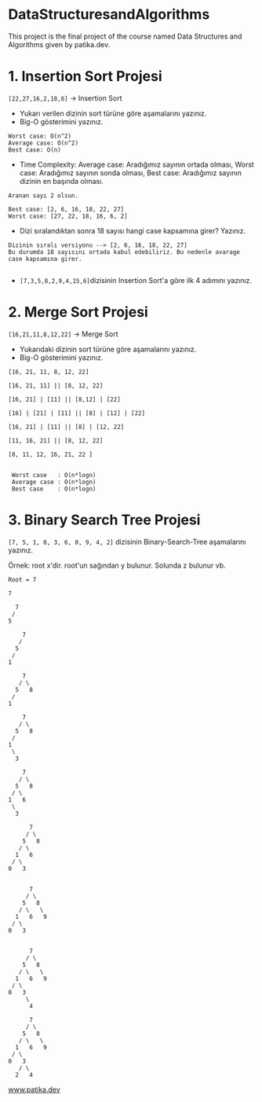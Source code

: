 # DataStructuresandAlgorithms
This project is the final project of the course named Data Structures and Algorithms given by patika.dev.
# 1. Insertion Sort Projesi

``[22,27,16,2,18,6]`` -> Insertion Sort

*  Yukarı verilen dizinin sort türüne göre aşamalarını yazınız.  
*  Big-O gösterimini yazınız.
 ```
 Worst case: O(n^2)
 Average case: O(n^2)
 Best case: O(n)
 ```
*  Time Complexity: Average case: Aradığımız sayının ortada olması, Worst case: Aradığımız sayının sonda olması, Best case: Aradığımız sayının dizinin en başında olması.
 ```
 Aranan sayı 2 olsun. 
 
 Best case: [2, 6, 16, 18, 22, 27]
 Worst case: [27, 22, 18, 16, 6, 2]
 ```
*  Dizi sıralandıktan sonra 18 sayısı hangi case kapsamına girer? Yazınız.
 ```
 Dizinin sıralı versiyonu --> [2, 6, 16, 18, 22, 27]
 Bu durumda 18 sayısını ortada kabul edebiliriz. Bu nedenle avarage case kapsamına girer.
 
 
 ``` 
 * ``[7,3,5,8,2,9,4,15,6]``dizisinin Insertion Sort'a göre ilk 4 adımını yazınız.
 

# 2. Merge Sort Projesi

``[16,21,11,8,12,22]`` -> Merge Sort

* Yukarıdaki dizinin sort türüne göre aşamalarını yazınız.
* Big-O gösterimini yazınız.

```
[16, 21, 11, 8, 12, 22]

[16, 21, 11] || [8, 12, 22]

[16, 21] | [11] || [8,12] | [22]

[16] | [21] | [11] || [8] | [12] | [22] 

[16, 21] | [11] || [8] | [12, 22]

[11, 16, 21] || [8, 12, 22] 

[8, 11, 12, 16, 21, 22 ]


```

```
 Worst case   : O(n*logn)
 Average case : O(n*logn)
 Best case    : O(n*logn)
 ```
 



# 3. Binary Search Tree Projesi

``[7, 5, 1, 8, 3, 6, 0, 9, 4, 2]`` dizisinin Binary-Search-Tree aşamalarını yazınız.

Örnek: root x'dir. root'un sağından y bulunur. Solunda z bulunur vb.

```
Root = 7
```
```
7
```
```
  7
 /
5
```
```
    7
   /
  5
 /
1
```
```
    7
   / \ 
  5   8
 /
1
```
```
    7
   / \ 
  5   8
 /
1
 \ 
  3
```
```
    7
   / \ 
  5   8
 / \
1   6
 \ 
  3
```
```
      7
     / \ 
    5   8
   / \
  1   6
 / \ 
0   3
 

```
```
      7
     / \ 
    5   8
   / \   \
  1   6   9
 / \ 
0   3
 

```
```
      7
     / \ 
    5   8
   / \   \
  1   6   9
 / \ 
0   3
     \ 
      4
```
```
      7
     / \ 
    5   8
   / \   \
  1   6   9
 / \ 
0   3
   / \ 
  2   4
```
www.patika.dev
